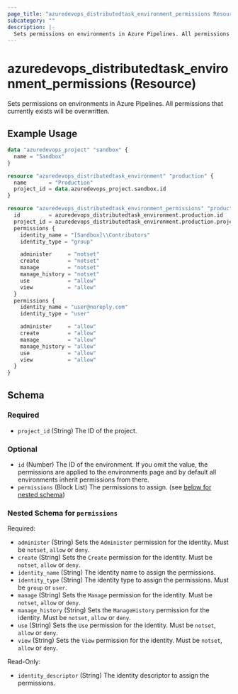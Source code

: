 ```yaml
---
page_title: "azuredevops_distributedtask_environment_permissions Resource - azuredevops"
subcategory: ""
description: |-
  Sets permissions on environments in Azure Pipelines. All permissions that currently exists will be overwritten.
---
```


# azuredevops_distributedtask_environment_permissions (Resource)

Sets permissions on environments in Azure Pipelines. All permissions that currently exists will be overwritten.

## Example Usage

```terraform
data "azuredevops_project" "sandbox" {
  name = "Sandbox"
}

resource "azuredevops_distributedtask_environment" "production" {
  name       = "Production"
  project_id = data.azuredevops_project.sandbox.id
}

resource "azuredevops_distributedtask_environment_permissions" "production" {
  id         = azuredevops_distributedtask_environment.production.id
  project_id = azuredevops_distributedtask_environment.production.project_id
  permissions {
    identity_name = "[Sandbox]\\Contributors"
    identity_type = "group"

    administer     = "notset"
    create         = "notset"
    manage         = "notset"
    manage_history = "notset"
    use            = "allow"
    view           = "allow"
  }
  permissions {
    identity_name = "user@noreply.com"
    identity_type = "user"

    administer     = "allow"
    create         = "allow"
    manage         = "allow"
    manage_history = "allow"
    use            = "allow"
    view           = "allow"
  }
}
```

<!-- schema generated by tfplugindocs -->
## Schema

### Required

- `project_id` (String) The ID of the project.

### Optional

- `id` (Number) The ID of the environment. If you omit the value, the permissions are applied to the environments page and by default all environments inherit permissions from there.
- `permissions` (Block List) The permissions to assign. (see [below for nested schema](#nestedblock--permissions))

<a id="nestedblock--permissions"></a>
### Nested Schema for `permissions`

Required:

- `administer` (String) Sets the `Administer` permission for the identity. Must be `notset`, `allow` or `deny`.
- `create` (String) Sets the `Create` permission for the identity. Must be `notset`, `allow` or `deny`.
- `identity_name` (String) The identity name to assign the permissions.
- `identity_type` (String) The identity type to assign the permissions. Must be `group`  or `user`.
- `manage` (String) Sets the `Manage` permission for the identity. Must be `notset`, `allow` or `deny`.
- `manage_history` (String) Sets the `ManageHistory` permission for the identity. Must be `notset`, `allow` or `deny`.
- `use` (String) Sets the `Use` permission for the identity. Must be `notset`, `allow` or `deny`.
- `view` (String) Sets the `View` permission for the identity. Must be `notset`, `allow` or `deny`.

Read-Only:

- `identity_descriptor` (String) The identity descriptor to assign the permissions.
